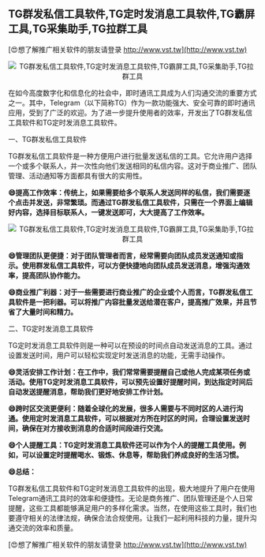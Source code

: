 ## **TG群发私信工具软件,TG定时发消息工具软件,TG霸屏工具,TG采集助手,TG拉群工具**

[😍想了解推广相关软件的朋友请登录 http://www.vst.tw](http://www.vst.tw)

 <center><img src="https://vst.tw/MP4/tuiguang/png/5.png" alt="TG群发私信工具软件,TG定时发消息工具软件,TG霸屏工具,TG采集助手,TG拉群工具"></center>

在如今高度数字化和信息化的社会中，即时通讯工具成为人们沟通交流的重要方式之一。其中，Telegram（以下简称TG）作为一款功能强大、安全可靠的即时通讯应用，受到了广泛的欢迎。为了进一步提升使用者的效率，开发出了TG群发私信工具软件和TG定时发消息工具软件。

一、TG群发私信工具软件

TG群发私信工具软件是一种方便用户进行批量发送私信的工具。它允许用户选择一个或多个联系人，并一次性向他们发送相同的私信内容。这对于商业推广、团队管理、活动通知等方面都具有很大的实用性。

**😄提高工作效率：传统上，如果需要给多个联系人发送同样的私信，我们需要逐个点击并发送，非常繁琐。而通过TG群发私信工具软件，只需在一个界面上编辑好内容，选择目标联系人，一键发送即可，大大提高了工作效率。**

 <center><img src="https://vst.tw/MP4/tuiguang/png/2.png" alt="TG群发私信工具软件,TG定时发消息工具软件,TG霸屏工具,TG采集助手,TG拉群工具"></center>

**😄管理团队更便捷：对于团队管理者而言，经常需要向团队成员发送通知或指示。使用群发私信工具软件，可以方便快捷地向团队成员发送消息，增强沟通效率，提高团队协作能力。**

**😄商业推广利器：对于一些需要进行商业推广的企业或个人而言，TG群发私信工具软件是一把利器。可以将推广内容批量发送给潜在客户，提高推广效果，并且节省了大量时间和精力。**

二、TG定时发消息工具软件

TG定时发消息工具软件则是一种可以在预设的时间点自动发送消息的工具。通过设置发送时间，用户可以轻松实现定时发送消息的功能，无需手动操作。

**😄灵活安排工作计划：在工作中，我们常常需要提醒自己或他人完成某项任务或活动。使用TG定时发消息工具软件，可以预先设置好提醒时间，到达指定时间后自动发送提醒消息，帮助我们更好地安排工作计划。**

**😄跨时区交流更便利：随着全球化的发展，很多人需要与不同时区的人进行沟通。使用定时发消息工具软件，可以根据对方所在时区的时间，合理设置发送时间，确保在对方接收到消息的合适时间段进行交流。**

**😄个人提醒工具：TG定时发消息工具软件还可以作为个人的提醒工具使用。例如，可以设置定时提醒喝水、锻炼、休息等，帮助我们养成良好的生活习惯。**

**😄总结：**

TG群发私信工具软件和TG定时发消息工具软件的出现，极大地提升了用户在使用Telegram通讯工具时的效率和便捷性。无论是商务推广、团队管理还是个人日常提醒，这些工具都能够满足用户的多样化需求。当然，在使用这些工具时，我们也要遵守相关的法律法规，确保合法合规使用。让我们一起利用科技的力量，提升沟通交流的效率和质量。

[😍想了解推广相关软件的朋友请登录 http://www.vst.tw](http://www.vst.tw)



